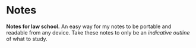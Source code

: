 # Notes
**Notes for law school.**
An easy way for my notes to be portable and readable from any device. Take these notes to only be an *indicative outline* of what to study.
